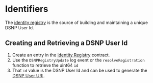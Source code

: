 # Identifiers

The [identity registry](Registry.md) is the source of building and maintaining a unique DSNP User Id.

## Creating and Retrieving a DSNP User Id

1. Create an entry in the [Identity Registry](Registry.md) contract.
1. Use the `DSNPRegistryUpdate` log event or the `resolveRegistration` function to retrieve the uint64 `id`
1. That `id` value is the DSNP User Id and can be used to generate the [DSNP User URI](../DSNP/Identifiers.md#dsnp-user-uri).
